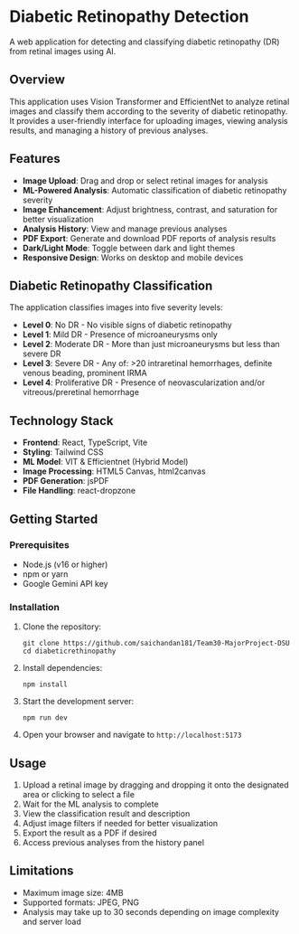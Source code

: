 # Diabetic Retinopathy Detection

A web application for detecting and classifying diabetic retinopathy (DR) from retinal images using AI.

## Overview

This application uses Vision Transformer and EfficientNet to analyze retinal images and classify them according to the severity of diabetic retinopathy. It provides a user-friendly interface for uploading images, viewing analysis results, and managing a history of previous analyses.

## Features

- **Image Upload**: Drag and drop or select retinal images for analysis
- **ML-Powered Analysis**: Automatic classification of diabetic retinopathy severity
- **Image Enhancement**: Adjust brightness, contrast, and saturation for better visualization
- **Analysis History**: View and manage previous analyses
- **PDF Export**: Generate and download PDF reports of analysis results
- **Dark/Light Mode**: Toggle between dark and light themes
- **Responsive Design**: Works on desktop and mobile devices

## Diabetic Retinopathy Classification

The application classifies images into five severity levels:

- **Level 0**: No DR - No visible signs of diabetic retinopathy
- **Level 1**: Mild DR - Presence of microaneurysms only
- **Level 2**: Moderate DR - More than just microaneurysms but less than severe DR
- **Level 3**: Severe DR - Any of: >20 intraretinal hemorrhages, definite venous beading, prominent IRMA
- **Level 4**: Proliferative DR - Presence of neovascularization and/or vitreous/preretinal hemorrhage

## Technology Stack

- **Frontend**: React, TypeScript, Vite
- **Styling**: Tailwind CSS
- **ML Model**: VIT & Efficientnet (Hybrid Model)
- **Image Processing**: HTML5 Canvas, html2canvas
- **PDF Generation**: jsPDF
- **File Handling**: react-dropzone

## Getting Started

### Prerequisites

- Node.js (v16 or higher)
- npm or yarn
- Google Gemini API key

### Installation

1. Clone the repository:
   ```
   git clone https://github.com/saichandan181/Team30-MajorProject-DSU
   cd diabeticrethinopathy
   ```

2. Install dependencies:
   ```
   npm install
   ```

3. Start the development server:
   ```
   npm run dev
   ```

4. Open your browser and navigate to `http://localhost:5173`

## Usage

1. Upload a retinal image by dragging and dropping it onto the designated area or clicking to select a file
2. Wait for the ML analysis to complete
3. View the classification result and description
4. Adjust image filters if needed for better visualization
5. Export the result as a PDF if desired
6. Access previous analyses from the history panel

## Limitations

- Maximum image size: 4MB
- Supported formats: JPEG, PNG
- Analysis may take up to 30 seconds depending on image complexity and server load

